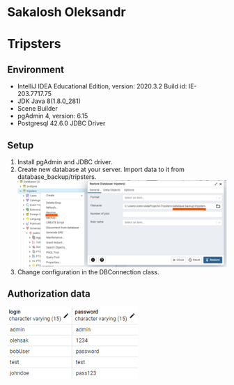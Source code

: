 # Sakalosh Oleksandr

# Tripsters

## Environment

- IntelliJ IDEA Educational Edition, version: 2020.3.2 Build id: IE-203.7717.75
- JDK Java 8(1.8.0_281)
- Scene Builder
- pgAdmin 4, version: 6.15
- Postgresql 42.6.0 JDBC Driver

## Setup

1. Install pgAdmin and JDBC driver.
2. Create new database at your server. Import data to it from database_backup/tripsters.
![Import](https://github.com/oleksandrsakalosh/Tripsters/blob/master/setup/database-backup.png)
4. Change configuration in the DBConnection class.

## Authorization data
![Auth_data](https://github.com/oleksandrsakalosh/Tripsters/blob/master/setup/auth_data.png)
